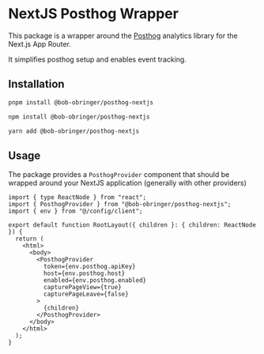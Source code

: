 # NextJS Posthog Wrapper

This package is a wrapper around the [Posthog](https://posthog.com/) analytics library for the Next.js App Router.

It simplifies posthog setup and enables event tracking.

## Installation

```bash
pnpm install @bob-obringer/posthog-nextjs
```

```bash
npm install @bob-obringer/posthog-nextjs
```

```bash
yarn add @bob-obringer/posthog-nextjs
```

## Usage

The package provides a `PosthogProvider` component that should be
wrapped around your NextJS application (generally with other providers)

```tsx
import { type ReactNode } from "react";
import { PosthogProvider } from "@bob-obringer/posthog-nextjs";
import { env } from "@/config/client";

export default function RootLayout({ children }: { children: ReactNode }) {
  return (
    <html>
      <body>
        <PosthogProvider
          token={env.posthog.apiKey}
          host={env.posthog.host}
          enabled={env.posthog.enabled}
          capturePageView={true}
          capturePageLeave={false}
        >
          {children}
        </PosthogProvider>
      </body>
    </html>
  );
}
```
